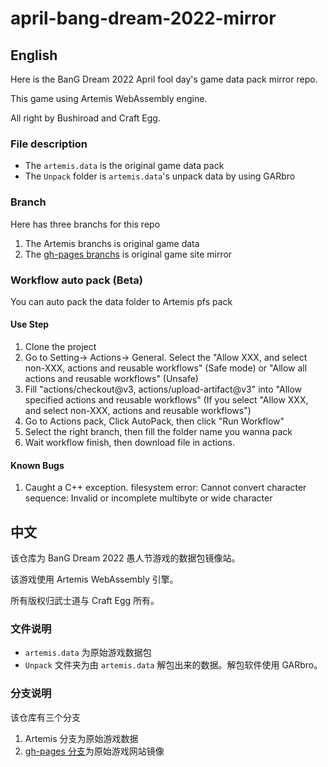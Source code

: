 # april-bang-dream-2022-mirror
## English
Here is the BanG Dream 2022 April fool day's game data pack mirror repo.

This game using Artemis WebAssembly engine.

All right by Bushiroad and Craft Egg.

### File description

- The `artemis.data` is the original game data pack
- The `Unpack` folder is `artemis.data`'s unpack data by using GARbro

### Branch
Here has three branchs for this repo

1. The Artemis branchs is original game data
2. The [gh-pages branchs](https://github.com/SummonHIM/april-bang-dream-2022-mirror/tree/gh-pages) is original game site mirror

### Workflow auto pack (Beta)
You can auto pack the data folder to Artemis pfs pack

#### Use Step
1. Clone the project
2. Go to Setting→ Actions→ General. Select the "Allow XXX, and select non-XXX, actions and reusable workflows" (Safe mode) or "Allow all actions and reusable workflows" (Unsafe)
3. Fill "actions/checkout@v3, actions/upload-artifact@v3" into "Allow specified actions and reusable workflows" (If you select "Allow XXX, and select non-XXX, actions and reusable workflows")
4. Go to Actions pack, Click AutoPack, then click "Run Workflow"
5. Select the right branch, then fill the folder name you wanna pack
6. Wait workflow finish, then download file in actions.

#### Known Bugs
1. Caught a C++ exception. filesystem error: Cannot convert character sequence: Invalid or incomplete multibyte or wide character

## 中文
该仓库为 BanG Dream 2022 愚人节游戏的数据包镜像站。

该游戏使用 Artemis WebAssembly 引擎。

所有版权归武士道与 Craft Egg 所有。

### 文件说明

- `artemis.data` 为原始游戏数据包
- `Unpack` 文件夹为由 `artemis.data` 解包出来的数据。解包软件使用 GARbro。

### 分支说明
该仓库有三个分支

1. Artemis 分支为原始游戏数据
2. [gh-pages 分支](https://github.com/SummonHIM/april-bang-dream-2022-mirror/tree/gh-pages)为原始游戏网站镜像
